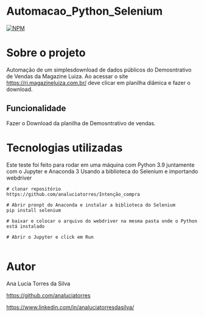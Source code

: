 # Automacao_Python_Selenium

[![NPM](https://img.shields.io/npm/l/react)](https://github.com/analuciatorres/Teste_Automatizado_intencao_compra_/blob/master/LICENSE) 

# Sobre o projeto
Automação de um simplesdownload de  dados públicos do Demosntrativo de Vendas da Magazine Luiza.
Ao acessar o site https://ri.magazineluiza.com.br/ deve clicar em planilha diâmica e fazer o download.


## Funcionalidade
Fazer o Download da planilha de Demosntrativo de vendas.

# Tecnologias utilizadas
Este teste foi feito para rodar em uma máquina com Python 3.9 juntamente com o Jupyter e Anaconda 3
Usando a biblioteca do Selenium e importando webdriver


```
# clonar repositório
https://github.com/analuciatorres/Intenção_compra

# Abrir pronpt do Anaconda e instalar a biblioteca do Selenium
pip install selenium

# baixar e colocar o arquivo do webdriver na mesma pasta onde o Python está instalado

# Abrir o Jupyter e click em Run


```

# Autor

Ana Lucia Torres da Silva

https://github.com/analuciatorres

https://www.linkedin.com/in/analuciatorresdasilva/
